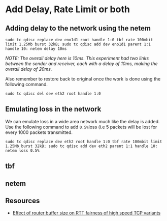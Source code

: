 # Add Delay, Rate Limit or both

## Adding delay to the network using the netem
```
sudo tc qdisc replace dev eno1d1 root handle 1:0 tbf rate 100mbit limit 1.25Mb burst 32kB; sudo tc qdisc add dev eno1d1 parent 1:1 handle 10: netem delay 10ms
```

*NOTE: The overall delay here is 10ms. This experiment had two links
between the sender and receiver, each with a delay of 10ms, making the
overall delay of 20ms.*

Also remember to restore back to original once the work is done using
the following command.

```
sudo tc qdisc del dev eth2 root handle 1:0
```

## Emulating loss in the network

We can emulate loss in a wide area network much like the delay is added.
Use the following command to add `0.5%`loss (i.e 5 packets will be
lost for every 1000 packets transmitted.

```
sudo tc qdisc replace dev eth2 root handle 1:0 tbf rate 100mbit limit 1.25Mb burst 32kB; sudo tc qdisc add dev eth2 parent 1:1 handle 10: netem loss 0.5%
```
## tbf

## netem

## Resources

* [Effect of router buffer size on RTT fairness of high speed TCP
		variants](https://witestlab.poly.edu/blog/effect-of-buffer-size-on-rtt-fairness/)

